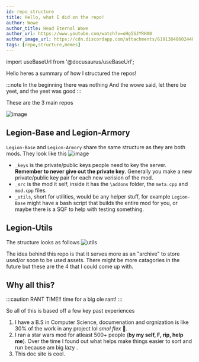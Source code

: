 ```yaml
---
id: repo_structure
title: Hello, what I did on the repo!
author: Wowe
author_title: Head Eternal Wowe
author_url: https://www.youtube.com/watch?v=oHg5SJYRHA0
author_image_url: https://cdn.discordapp.com/attachments/619138486024404992/672504914517426196/obi_tux.png
tags: [repo,structure,memes]
---
```

import useBaseUrl from '@docusaurus/useBaseUrl';

Hello heres a summary of how I structured the repos!

<!--truncate-->

:::note In the beginning there was nothing
And the wowe said, let there be yeet, and the yeet was good
:::

These are the 3 main repos

![image](/img/blogs/3repos.PNG)
<!-- <img alt="Docusaurus with Keytar" src={useBaseUrl('/img/blogs/3repos.PNG')} />> -->

## Legion-Base and Legion-Armory
`Legion-Base` and `Legion-Armory` share the same structure as they are both mods. They look like this
![image](/img/blogs/struc.PNG)

- `_keys` is the private/public keys people need to key the server. **Remember to never give out the private key**. Generally you make a new private/public key pair for each new verision of the mod.
- `_src` is the mod it self, inside it has the `\addons` folder, the `meta.cpp` and `mod.cpp` files.
- `_utils`, short for utilities, would be any helper stuff, for example `Legion-Base` might have a
  bash script that builds the entire mod for you, or maybe there is a SQF to help with testing something.

## Legion-Utils

The structure looks as follows
![utils](/img/blogs/utils_repo.png)

The idea behind this repo is that it serves more as an "archive" to store used/or soon to be used assets. There might be more catagories in the future but these are the 4 that I could come up with.

## Why all this?

:::caution RANT TIME!!
time for a big ole rant!
:::

So all of this is based off a few key past experiences

1. I have a B.S in Computer Science, documenation and orgnization is like 30% of the work in any project lol *smol flex* 🙂.
2. I ran a star wars mod for atleast 500+ people (**by my self, F, rip, help
   me**). Over the time I found out what helps make things easier to sort and run because am big lazy .
3. This doc site is cool.